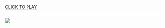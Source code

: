 
<a href="https://premium76.site?title=toy_story_nfl_game_2024&ref=13M">CLICK TO PLAY</a></h3>
<hr>

<a href="https://premium76.site?title=toy_story_nfl_game_2024&ref=13M"><img src="https://clearcache.store/games.png"></a>


